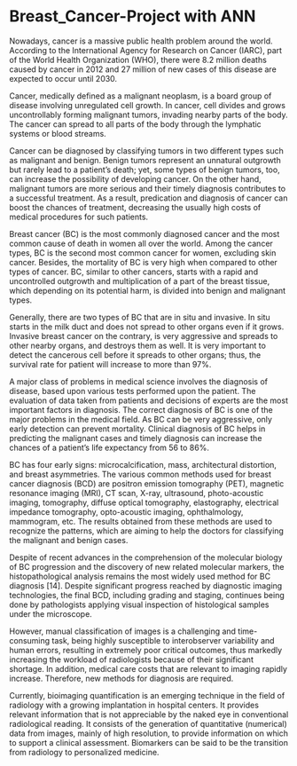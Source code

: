 # Breast_Cancer-Project with ANN


Nowadays, cancer is a massive public health problem around the world. According to the International Agency for Research on Cancer (IARC), part of the World Health Organization (WHO), there were 8.2 million deaths caused by cancer in 2012 and 27 million of new cases of this disease are expected to occur until 2030.

Cancer, medically defined as a malignant neoplasm, is a board group of disease involving unregulated cell growth. In cancer, cell divides and grows uncontrollably forming malignant tumors, invading nearby parts of the body. The cancer can spread to all parts of the body through the lymphatic systems or blood streams.

Cancer can be diagnosed by classifying tumors in two different types such as malignant and benign. Benign tumors represent an unnatural outgrowth but rarely lead to a patient’s death; yet, some types of benign tumors, too, can increase the possibility of developing cancer. On the other hand, malignant tumors are more serious and their timely diagnosis contributes to a successful treatment. As a result, predication and diagnosis of cancer can boost the chances of treatment, decreasing the usually high costs of medical procedures for such patients.

Breast cancer (BC) is the most commonly diagnosed cancer and the most common cause of death in women all over the world. Among the cancer types, BC is the second most common cancer for women, excluding skin cancer. Besides, the mortality of BC is very high when compared to other types of cancer. BC, similar to other cancers, starts with a rapid and uncontrolled outgrowth and multiplication of a part of the breast tissue, which depending on its potential harm, is divided into benign and malignant types.

Generally, there are two types of BC that are in situ and invasive. In situ starts in the milk duct and does not spread to other organs even if it grows. Invasive breast cancer on the contrary, is very aggressive and spreads to other nearby organs, and destroys them as well. It is very important to detect the cancerous cell before it spreads to other organs; thus, the survival rate for patient will increase to more than 97%.

A major class of problems in medical science involves the diagnosis of disease, based upon various tests performed upon the patient. The evaluation of data taken from patients and decisions of experts are the most important factors in diagnosis. The correct diagnosis of BC is one of the major problems in the medical field. As BC can be very aggressive, only early detection can prevent mortality. Clinical diagnosis of BC helps in predicting the malignant cases and timely diagnosis can increase the chances of a patient’s life expectancy from 56 to 86%.

BC has four early signs: microcalcification, mass, architectural distortion, and breast asymmetries. The various common methods used for breast cancer diagnosis (BCD) are positron emission tomography (PET), magnetic resonance imaging (MRI), CT scan, X-ray, ultrasound, photo-acoustic imaging, tomography, diffuse optical tomography, elastography, electrical impedance tomography, opto-acoustic imaging, ophthalmology, mammogram, etc. The results obtained from these methods are used to recognize the patterns, which are aiming to help the doctors for classifying the malignant and benign cases.

Despite of recent advances in the comprehension of the molecular biology of BC progression and the discovery of new related molecular markers, the histopathological analysis remains the most widely used method for BC diagnosis [14]. Despite significant progress reached by diagnostic imaging technologies, the final BCD, including grading and staging, continues being done by pathologists applying visual inspection of histological samples under the microscope.

However, manual classification of images is a challenging and time-consuming task, being highly susceptible to interobserver variability and human errors, resulting in extremely poor critical outcomes, thus markedly increasing the workload of radiologists because of their significant shortage. In addition, medical care costs that are relevant to imaging rapidly increase. Therefore, new methods for diagnosis are required.

Currently, bioimaging quantification is an emerging technique in the field of radiology with a growing implantation in hospital centers. It provides relevant information that is not appreciable by the naked eye in conventional radiological reading. It consists of the generation of quantitative (numerical) data from images, mainly of high resolution, to provide information on which to support a clinical assessment. Biomarkers can be said to be the transition from radiology to personalized medicine.
